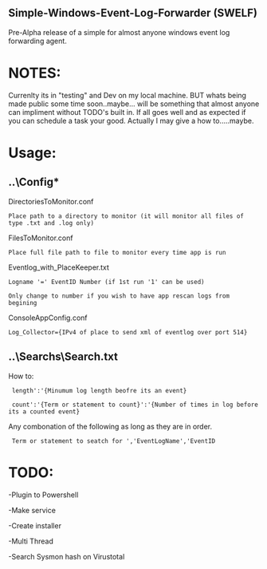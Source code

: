 ## Simple-Windows-Event-Log-Forwarder (SWELF)
Pre-Alpha release of a simple for almost anyone windows event log forwarding agent. 

# NOTES:
Currenlty its in "testing" and Dev on my local machine. BUT whats being made public some time soon..maybe... will be something that almost anyone can impliment without TODO's built in. If all goes well and as expected if you can schedule a task your good. Actually I may give a how to.....maybe.

# Usage:
## ..\Config\*

  DirectoriesToMonitor.conf
  
    Place path to a directory to monitor (it will monitor all files of type .txt and .log only)
    
  FilesToMonitor.conf
  
    Place full file path to file to monitor every time app is run
    
  Eventlog_with_PlaceKeeper.txt
  
    Logname '=' EventID Number (if 1st run '1' can be used)
    
    Only change to number if you wish to have app rescan logs from begining
    
  ConsoleAppConfig.conf
  
    Log_Collector={IPv4 of place to send xml of eventlog over port 514}
    
 
## ..\Searchs\Search.txt

  How to:
  
     length':'{Minumum log length beofre its an event}
     
     count':'{Term or statement to count}':'{Number of times in log before its a counted event}
     
   Any combonation of the following as long as they are in order. 
   
     Term or statement to seatch for ','EventLogName','EventID
     
   

# TODO:
-Plugin to Powershell

-Make service

-Create installer

-Multi Thread

-Search Sysmon hash on Virustotal 

